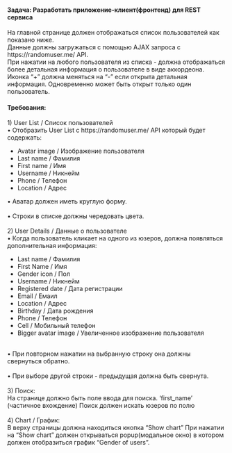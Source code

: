 <h4>Задача: Разработать приложение-клиент(фронтенд) для REST сервиса</h4>
На главной странице должен отображаться список пользователей как показано ниже.<br>
Данные должны загружаться с помощью AJAX запроса с https://randomuser.me/ API.<br>
При нажатии на любого пользователя из списка - должна отображаться более детальная информация о
пользователе в виде аккордеона. Иконка “+” должна меняться на “-” если открыта детальная информация.
Одновременно может быть открыт только один пользователь.

<h4>Требования:</h4>
1) User List / Список пользователей<br>
• Отобразить User List c https://randomuser.me/ API который будет содержать:
<br>
<ul>
<li>Avatar image / Изображение пользователя</li>
<li>Last name / Фамилия</li>
<li>First name / Имя</li>
<li>Username / Никнейм</li>
<li>Phone / Телефон</li>
<li>Location / Адрес</li>
</ul>
• Аватар должен иметь круглую форму.
<br><br>
• Строки в списке должны чередовать цвета.
<br><br>
2) User Details / Данные о пользователе<br>
• Когда пользователь кликает на одного из юзеров, должна появляться дополнительная информация:
<ul>
<li>Last name / Фамилия</li>
<li>First Name / Имя</li>
<li>Gender icon / Пол</li>
<li>Username / Никнейм</li>
<li>Registered date / Дата регистрации</li>
<li>Email / Емаил</li>
<li>Location / Адрес</li>
<li>Birthday / Дата рождения</li>
<li>Phone / Телефон</li>
<li>Cell / Мобильный телефон</li>
<li>Bigger avatar image / Увеличенное изображение пользователя</li>
</ul>
<br>
• При повторном нажатии на выбранную строку она должны свернуться обратно.
<br><br>
• При выборе другой строки - предыдущая должна быть свернута.
<br><br>
3) Поиск: <br>
На странице должно быть поле ввода для поиска.
‘first_name’ (частичное вхождение)
Поиск должен искать юзеров по полю
<br><br>
4) Chart / График: <br>
В верху страницы должна находиться кнопка “Show chart” При нажатии на “Show chart” должен открываться
popup(модальное окно) в котором должен отобразиться график “Gender of users”.
